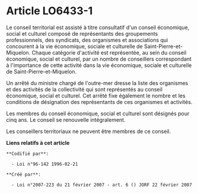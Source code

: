 # Article LO6433-1

Le conseil territorial est assisté à titre consultatif d'un conseil économique, social et culturel composé de représentants
des groupements professionnels, des syndicats, des organismes et associations qui concourent à la vie économique, sociale et
culturelle de Saint-Pierre-et-Miquelon. Chaque catégorie d'activité est représentée, au sein du conseil économique, social et
culturel, par un nombre de conseillers correspondant à l'importance de cette activité dans la vie économique, sociale et
culturelle de Saint-Pierre-et-Miquelon.

Un arrêté du ministre chargé de l'outre-mer dresse la liste des organismes et des activités de la collectivité qui sont
représentés au conseil économique, social et culturel. Cet arrêté fixe également le nombre et les conditions de désignation
des représentants de ces organismes et activités.

Les membres du conseil économique, social et culturel sont désignés pour cinq ans. Le conseil se renouvelle intégralement.

Les conseillers territoriaux ne peuvent être membres de ce conseil.

**Liens relatifs à cet article**

	**Codifié par**:

	  - Loi n°96-142 1996-02-21

	**Créé par**:

	  - Loi n°2007-223 du 21 février 2007 - art. 6 () JORF 22 février 2007
